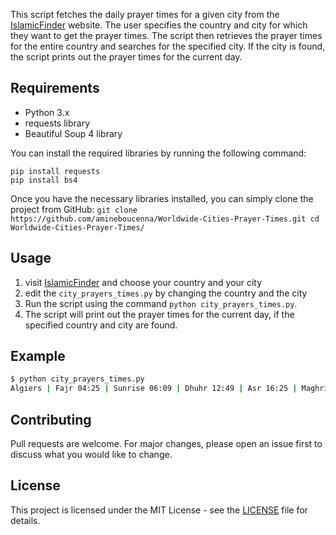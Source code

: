 This script fetches the daily prayer times for a given city from the [IslamicFinder](https://www.islamicfinder.org) website. The user specifies the country and city for which they want to get the prayer times. The script then retrieves the prayer times for the entire country and searches for the specified city. If the city is found, the script prints out the prayer times for the current day.

## Requirements

- Python 3.x
- requests library
- Beautiful Soup 4 library

You can install the required libraries by running the following command:

```
pip install requests
pip install bs4
```

Once you have the necessary libraries installed, you can simply clone the project from GitHub:
``
git clone https://github.com/amineboucenna/Worldwide-Cities-Prayer-Times.git
cd Worldwide-Cities-Prayer-Times/
``
## Usage

1. visit [IslamicFinder](https://www.islamicfinder.org/world) and choose your country and your city
2. edit the `city_prayers_times.py` by changing the country and the city
3. Run the script using the command `python city_prayers_times.py`.
4. The script will print out the prayer times for the current day, if the specified country and city are found.

## Example

```bash
$ python city_prayers_times.py
Algiers | Fajr 04:25 | Sunrise 06:09 | Dhuhr 12:49 | Asr 16:25 | Maghrib 19:02 | Isha 20:15
```

## Contributing

Pull requests are welcome. For major changes, please open an issue first to discuss what you would like to change.

## License

This project is licensed under the MIT License - see the [LICENSE](LICENSE) file for details.


